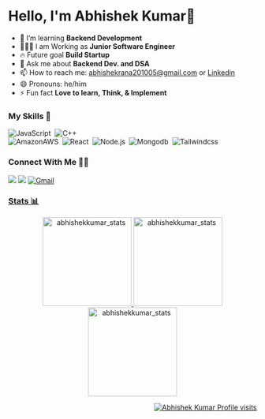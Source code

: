 # Hello, I'm Abhishek Kumar👋

- 🌱 I’m learning **Backend Development**
- 👨🏻‍🏫 I am Working as **Junior Software Engineer**
- 🔥  Future goal **Build Startup**
- 💬 Ask me about **Backend Dev. and DSA**
- 📫 How to reach me: abhishekrana201005@gmail.com or [Linkedin](https://www.linkedin.com/in/abhishek-kumar-84b97b145/)
- 😄 Pronouns: he/him
- ⚡ Fun fact **Love to learn, Think, & Implement**

<!-- Skills -->
### My Skills 🚀
![JavaScript](https://img.shields.io/badge/-JavaScript-05122A?style=flat&logo=javascript)&nbsp;
![C++](https://img.shields.io/badge/-C++-05122A?style=flat&logo=C%2B%2B&logoColor=00599C)\
![AmazonAWS](https://img.shields.io/badge/-AWS-05122A?style=flat&logo=amazonaws)&nbsp;
![React](https://img.shields.io/badge/-React-05122A?style=flat&logo=react)&nbsp;
![Node.js](https://img.shields.io/badge/-Node.js-05122A?style=flat&logo=node.js)&nbsp;
![Mongodb](https://img.shields.io/badge/-Mongodb-05122A?style=flat&logo=mongodb)&nbsp;
![Tailwindcss](https://img.shields.io/badge/-Tailwindcss-05122A?style=flat&logo=tailwindcss)&nbsp;

### Connect With Me 🤝🤝
[<img src="https://img.shields.io/badge/Linkedin-%230077B5.svg?&style=for-the-badge&logo=linkedin&logoColor=white" />](https://www.linkedin.com/in/abhishek-kumar-84b97b145/)
[<img src = "https://img.shields.io/badge/Twitter-%2320A1F1.svg?&style=for-the-badge&logo=twitter&logoColor=white">](https://twitter.com/Im_abhi201005)
<a href="mailto:abhishekrana201005@gmail.com">
<img alt="Gmail" src="https://img.shields.io/badge/Gmail-D14836?style=for-the-badge&logo=gmail&logoColor=white" />
### Stats 📊
<p align="center"> 
  <img height="180em" src="https://github-readme-stats.vercel.app/api?username=ima-bhi&show_icons=true" alt="abhishekkumar_stats" /> 
  <img height="180em" src="https://github-readme-stats.vercel.app/api/top-langs/?username=ima-bhi&layout=compact" alt="abhishekkumar_stats" />
  <img height="180em" src="https://github-readme-streak-stats.herokuapp.com/?user=ima-bhi&" alt="abhishekkumar_stats"/>
</p>
<p align="right"> <img src="https://komarev.com/ghpvc/?username=ima-bhi" alt="Abhishek Kumar Profile visits" /></p>
